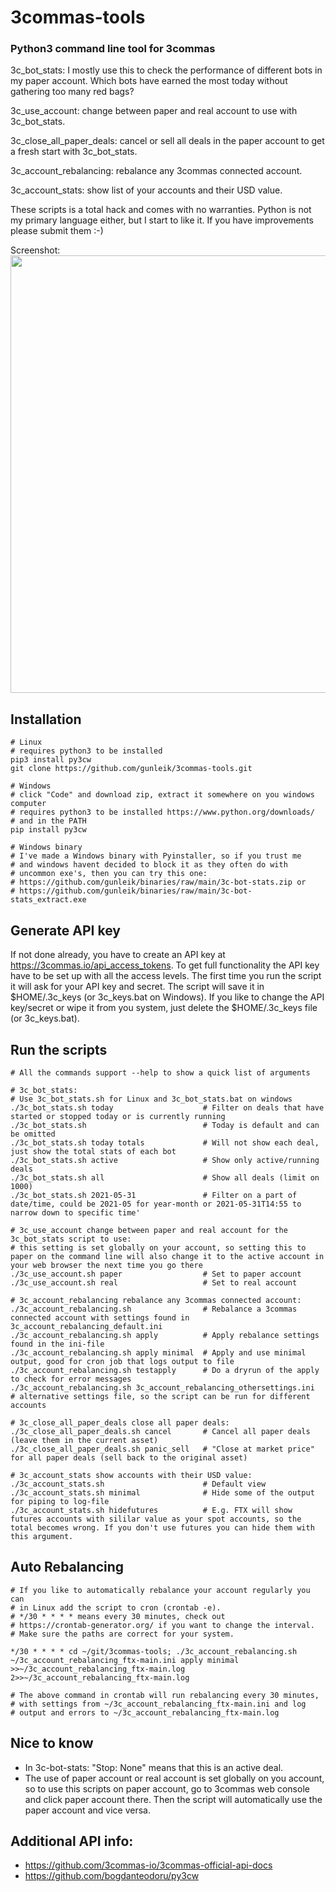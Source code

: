 # 3commas-tools

### Python3 command line tool for 3commas
<p>3c_bot_stats: I mostly use this to check the performance of different bots in my paper account. Which bots have earned the most today without gathering too many red bags?</p>
<p>3c_use_account: change between paper and real account to use with 3c_bot_stats.</p>
<p>3c_close_all_paper_deals: cancel or sell all deals in the paper account to get a fresh start with 3c_bot_stats.</p>
<p>3c_account_rebalancing: rebalance any 3commas connected account.</p>
<p>3c_account_stats: show list of your accounts and their USD value.</p>
<p>These scripts is a total hack and comes with no warranties. Python is not my primary language either, but I start to like it. If you have improvements please submit them :-)</p>

Screenshot:<br>
<img src="https://user-images.githubusercontent.com/2580262/121309352-5fd76000-c902-11eb-8683-d087b06cff45.png" width=700>

## Installation
```
# Linux
# requires python3 to be installed
pip3 install py3cw
git clone https://github.com/gunleik/3commas-tools.git

# Windows
# click "Code" and download zip, extract it somewhere on you windows computer
# requires python3 to be installed https://www.python.org/downloads/
# and in the PATH
pip install py3cw 

# Windows binary
# I've made a Windows binary with Pyinstaller, so if you trust me
# and windows havent decided to block it as they often do with
# uncommon exe's, then you can try this one:
# https://github.com/gunleik/binaries/raw/main/3c-bot-stats.zip or
# https://github.com/gunleik/binaries/raw/main/3c-bot-stats_extract.exe
```

## Generate API key
If not done already, you have to create an API key at https://3commas.io/api_access_tokens.
To get full functionality the API key have to be set up with all the access levels.
The first time you run the script it will ask for your API key and secret.
The script will save it in $HOME/.3c_keys (or 3c_keys.bat on Windows).
If you like to change the API key/secret or wipe it from you system, just delete the $HOME/.3c_keys file (or 3c_keys.bat).

## Run the scripts
```
# All the commands support --help to show a quick list of arguments

# 3c_bot_stats:
# Use 3c_bot_stats.sh for Linux and 3c_bot_stats.bat on windows
./3c_bot_stats.sh today                    # Filter on deals that have started or stopped today or is currently running
./3c_bot_stats.sh                          # Today is default and can be omitted
./3c_bot_stats.sh today totals             # Will not show each deal, just show the total stats of each bot
./3c_bot_stats.sh active                   # Show only active/running deals
./3c_bot_stats.sh all                      # Show all deals (limit on 1000)
./3c_bot_stats.sh 2021-05-31               # Filter on a part of date/time, could be 2021-05 for year-month or 2021-05-31T14:55 to narrow down to specific time'

# 3c_use_account change between paper and real account for the 3c_bot_stats script to use:
# this setting is set globally on your account, so setting this to paper on the command line will also change it to the active account in your web browser the next time you go there
./3c_use_account.sh paper                  # Set to paper account
./3c_use_account.sh real                   # Set to real account

# 3c_account_rebalancing rebalance any 3commas connected account:
./3c_account_rebalancing.sh                # Rebalance a 3commas connected account with settings found in 3c_account_rebalancing_default.ini
./3c_account_rebalancing.sh apply          # Apply rebalance settings found in the ini-file
./3c_account_rebalancing.sh apply minimal  # Apply and use minimal output, good for cron job that logs output to file
./3c_account_rebalancing.sh testapply      # Do a dryrun of the apply to check for error messages
./3c_account_rebalancing.sh 3c_account_rebalancing_othersettings.ini  # alternative settings file, so the script can be run for different accounts

# 3c_close_all_paper_deals close all paper deals:
./3c_close_all_paper_deals.sh cancel       # Cancel all paper deals (leave them in the current asset)
./3c_close_all_paper_deals.sh panic_sell   # "Close at market price" for all paper deals (sell back to the original asset)

# 3c_account_stats show accounts with their USD value:
./3c_account_stats.sh                      # Default view
./3c_account_stats.sh minimal              # Hide some of the output for piping to log-file
./3c_account_stats.sh hidefutures          # E.g. FTX will show futures accounts with sililar value as your spot accounts, so the total becomes wrong. If you don't use futures you can hide them with this argument.
```

## Auto Rebalancing
```
# If you like to automatically rebalance your account regularly you can 
# in Linux add the script to cron (crontab -e).
# */30 * * * * means every 30 minutes, check out 
# https://crontab-generator.org/ if you want to change the interval.
# Make sure the paths are correct for your system.

*/30 * * * * cd ~/git/3commas-tools; ./3c_account_rebalancing.sh ~/3c_account_rebalancing_ftx-main.ini apply minimal >>~/3c_account_rebalancing_ftx-main.log 2>>~/3c_account_rebalancing_ftx-main.log

# The above command in crontab will run rebalancing every 30 minutes, 
# with settings from ~/3c_account_rebalancing_ftx-main.ini and log 
# output and errors to ~/3c_account_rebalancing_ftx-main.log
```

## Nice to know
* In 3c-bot-stats: "Stop: None" means that this is an active deal.
* The use of paper account or real account is set globally on you account, so to use this scripts on paper account, go to 3commas web console and click paper account there. Then the script will automatically use the paper account and vice versa.

## Additional API info:
* https://github.com/3commas-io/3commas-official-api-docs
* https://github.com/bogdanteodoru/py3cw
